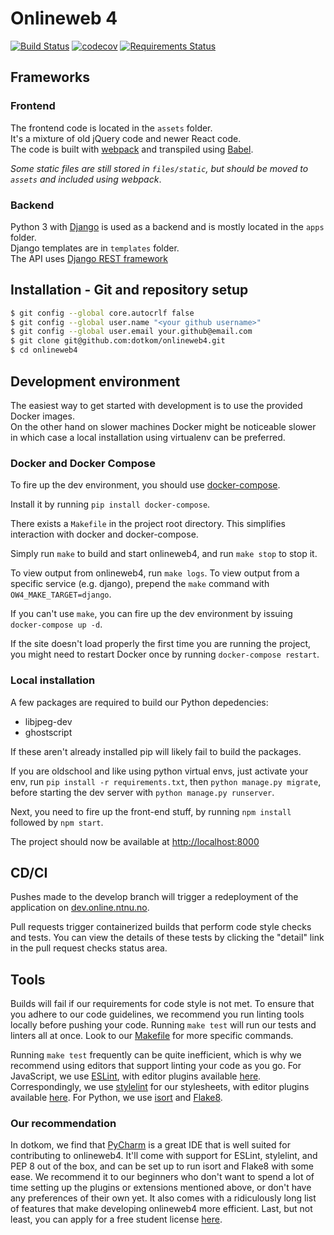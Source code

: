 # Onlineweb 4
[![Build Status](https://ci.online.ntnu.no/api/badges/dotkom/onlineweb4/status.svg?branch=develop)](https://ci.online.ntnu.no/dotkom/onlineweb4) [![codecov](https://codecov.io/gh/dotKom/onlineweb4/branch/develop/graph/badge.svg)](https://codecov.io/gh/dotKom/onlineweb4) [![Requirements Status](https://requires.io/github/dotkom/onlineweb4/requirements.svg?branch=develop)](https://requires.io/github/dotkom/onlineweb4/requirements/?branch=develop)


## Frameworks

### Frontend

The frontend code is located in the `assets` folder.  
It's a mixture of old jQuery code and newer React code.  
The code is built with [webpack](http://webpack.js.org/) and transpiled using [Babel](https://babeljs.io/).

*Some static files are still stored in `files/static`, but should be moved to `assets` and included using webpack*.

### Backend
 
Python 3 with [Django](https://docs.djangoproject.com/) is used as a backend and is mostly located in the `apps` folder.  
Django templates are in `templates` folder.  
The API uses [Django REST framework](http://www.django-rest-framework.org/) 


## Installation - Git and repository setup

```bash
$ git config --global core.autocrlf false
$ git config --global user.name "<your github username>"
$ git config --global user.email your.github@email.com
$ git clone git@github.com:dotkom/onlineweb4.git
$ cd onlineweb4
```

## Development environment

The easiest way to get started with development is to use the provided Docker images.  
On the other hand on slower machines Docker might be noticeable slower in which case a local installation using virtualenv can be preferred. 

### Docker and Docker Compose

To fire up the dev environment, you should use [docker-compose](https://docs.docker.com/compose/overview/).

Install it by running `pip install docker-compose`.

There exists a `Makefile` in the project root directory. This simplifies interaction with docker and docker-compose.

Simply run `make` to build and start onlineweb4, and run `make stop` to stop it.

To view output from onlineweb4, run `make logs`. To view output from a specific service (e.g. django), prepend the `make` command with `OW4_MAKE_TARGET=django`.

If you can't use `make`, you can fire up the dev environment by issuing `docker-compose up -d`.

If the site doesn't load properly the first time you are running the project, you might need to restart Docker once by running `docker-compose restart`.

### Local installation

A few packages are required to build our Python depedencies: 

- libjpeg-dev
- ghostscript

If these aren't already installed pip will likely fail to build the packages.

If you are oldschool and like using python virtual envs, just activate your env,
run `pip install -r requirements.txt`, then `python manage.py migrate`, before starting the dev server with `python manage.py runserver`.

Next, you need to fire up the front-end stuff, by running `npm install` followed by `npm start`.

The project should now be available at [http://localhost:8000](http://localhost:8000)

## CD/CI

Pushes made to the develop branch will trigger a redeployment of the application on [dev.online.ntnu.no](https://dev.online.ntnu.no).

Pull requests trigger containerized builds that perform code style checks and tests. You can view the details of these tests by clicking the "detail" link in the pull request checks status area.

## Tools

Builds will fail if our requirements for code style is not met. To ensure that you adhere to our code guidelines, we recommend you run linting tools locally before pushing your code. Running `make test` will run our tests and linters all at once. Look to our [Makefile](https://github.com/dotkom/onlineweb4/blob/86ef0e267bdad3346a705551d2a3d377b2802d81/Makefile#L55) for more specific commands.

Running `make test` frequently can be quite inefficient, which is why we recommend using editors that support linting your code as you go. For JavaScript, we use [ESLint](https://eslint.org/docs/about/), with editor plugins available [here](https://eslint.org/docs/user-guide/integrations). Correspondingly, we use [stylelint](https://stylelint.io) for our stylesheets, with editor plugins available [here](https://github.com/stylelint/stylelint/blob/master/docs/user-guide/complementary-tools.md#editor-plugins). For Python, we use [isort](https://github.com/timothycrosley/isort) and [Flake8](http://flake8.pycqa.org/).

### Our recommendation

In dotkom, we find that [PyCharm](https://www.jetbrains.com/pycharm/) is a great IDE that is well suited for contributing to onlineweb4. It'll come with support for ESLint, stylelint, and PEP 8 out of the box, and can be set up to run isort and Flake8 with some ease. We recommend it to our beginners who don't want to spend a lot of time setting up the plugins or extensions mentioned above, or don't have any preferences of their own yet. It also comes with a ridiculously long list of features that make developing onlineweb4 more efficient. Last, but not least, you can apply for a free student license [here](https://www.jetbrains.com/student/).
